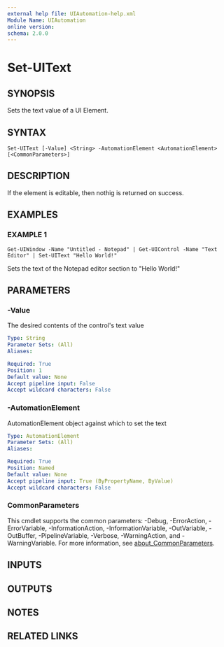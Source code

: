 ```yaml
---
external help file: UIAutomation-help.xml
Module Name: UIAutomation
online version:
schema: 2.0.0
---
```


# Set-UIText

## SYNOPSIS
Sets the text value of a UI Element.

## SYNTAX

```
Set-UIText [-Value] <String> -AutomationElement <AutomationElement> [<CommonParameters>]
```

## DESCRIPTION
If the element is editable, then nothig is returned on success.

## EXAMPLES

### EXAMPLE 1
```
Get-UIWindow -Name "Untitled - Notepad" | Get-UIControl -Name "Text Editor" | Set-UIText "Hello World!"
```

Sets the text of the Notepad editor section to "Hello World!"

## PARAMETERS

### -Value
The desired contents of the control's text value

```yaml
Type: String
Parameter Sets: (All)
Aliases:

Required: True
Position: 1
Default value: None
Accept pipeline input: False
Accept wildcard characters: False
```

### -AutomationElement
AutomationElement object against which to set the text

```yaml
Type: AutomationElement
Parameter Sets: (All)
Aliases:

Required: True
Position: Named
Default value: None
Accept pipeline input: True (ByPropertyName, ByValue)
Accept wildcard characters: False
```

### CommonParameters
This cmdlet supports the common parameters: -Debug, -ErrorAction, -ErrorVariable, -InformationAction, -InformationVariable, -OutVariable, -OutBuffer, -PipelineVariable, -Verbose, -WarningAction, and -WarningVariable. For more information, see [about_CommonParameters](http://go.microsoft.com/fwlink/?LinkID=113216).

## INPUTS

## OUTPUTS

## NOTES

## RELATED LINKS
